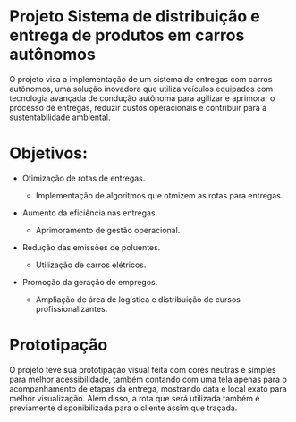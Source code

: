 # Projeto Sistema de distribuição e entrega de produtos em carros autônomos
O projeto visa a implementação de um sistema de entregas com carros autônomos, uma solução inovadora que utiliza veículos equipados com tecnologia avançada de condução autônoma para agilizar e aprimorar o processo de entregas, reduzir custos operacionais e contribuir para a sustentabilidade ambiental.

# Objetivos:
- Otimização de rotas de entregas.
  - Implementação de algoritmos que otmizem as rotas para entregas.

- Aumento da eficiência nas entregas.
  - Aprimoramento de gestão operacional.

- Redução das emissões de poluentes.
  - Utilização de carros elétricos.

- Promoção da geração de empregos.
  - Ampliação de área de logística e distribuição de cursos profissionalizantes.
 
# Prototipação
O projeto teve sua prototipação visual feita com cores neutras e simples para melhor acessibilidade, também contando com uma tela apenas para o acompanhamento de etapas da entrega, mostrando data e local exato para melhor visualização. Além disso, a rota que será utilizada também é previamente disponibilizada para o cliente assim que traçada.
